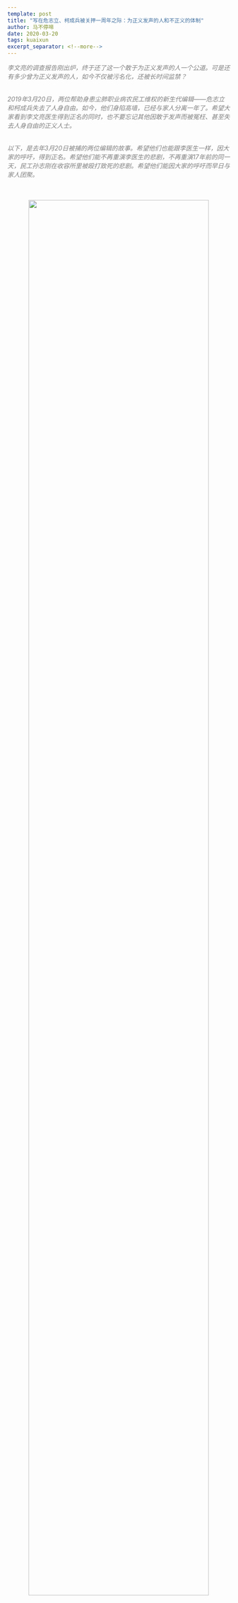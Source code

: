 ```yaml
---
template: post
title: "写在危志立、柯成兵被关押一周年之际：为正义发声的人和不正义的体制"
author: 马不停啼
date: 2020-03-20
tags: kuaixun
excerpt_separator: <!--more-->
---
```


<div style="color:grey">
<em>李文亮的调查报告刚出炉，终于还了这一个敢于为正义发声的人一个公道。可是还有多少曾为正义发声的人，如今不仅被污名化，还被长时间监禁？</em><br><br>

<em>2019年3月20日，两位帮助身患尘肺职业病农民工维权的新生代编辑——危志立和柯成兵失去了人身自由。如今，他们身陷高墙，已经与家人分离一年了。希望大家看到李文亮医生得到正名的同时，也不要忘记其他因敢于发声而被冤枉、甚至失去人身自由的正义人士。</em><br><br>

<em>以下，是去年3月20日被捕的两位编辑的故事。希望他们也能跟李医生一样，因大家的呼吁，得到正名。希望他们能不再重演李医生的悲剧，不再重演17年前的同一天，民工孙志刚在收容所里被殴打致死的悲剧。希望他们能因大家的呼吁而早日与家人团聚。</em>
</div><br><br>

<div style="text-align:center"><img src="/images/sanren.jpg" width="90%"></div>

今天是2020年3月20日，距离2019年3月20日，刚好一整个年头。

今天，距离我的两位挚友——新生代编辑危志立、柯成兵失去人身自由已经整整一年了。而距离新生代编辑杨郑君失去人身自由已经一年两个多月了。然而，此时此刻，他们却音讯全无，不知道有没有被审判，罪名是什么，还要被关多久？

2019年1月8日，杨郑君因帮助湖南尘肺病工友维权被深圳坪山公安以涉嫌“寻衅滋事”罪名拘留，2月6日，转指定居所监视居住。3月20日，在杨郑君失去人生自由后，继续帮助尘肺病工友的危志立、柯成兵也被坪山公安分局以涉嫌同样的罪名刑事拘留。4月19日转指定居所监视居住。

<div style="text-align:center"><img src="/images/erkan.jpg" width="90%"><br><em>三人曾经被关在深圳市第二看守所，但自被转指定居所监视居住，他们在哪里连他们家人都无法确定</em></div><br>

杨郑君自失去人身自由，就被剥夺了律师会见的法定权利，从被拘留至今，超过一年的时间里，家人聘请的律师多次申请会见都一律遭到拒绝。因此，对于杨郑君的情况，家属始终都不知情，现在更不知他在哪里，过的怎么样。

危志立和柯成兵则在4月19日被指定居所监视居住之后、被剥夺了律师会见的权利。更为荒诞的是，随着对当事人指定居所监视居住的执行，深圳坪山公安分别约见了两人的家属，谈话内容基本都是解除律师和劝当事人认罪。

不得不提的是，深圳公安为了劝柯成兵的家属解除律师，不远千里于4月22日晚乘高铁去武汉，于23日上午10点将柯父带到武汉某派出所，谈话一直进行到下午三点多。期间公安民警反复要求柯父抄写一份由公安事先拟定好的解除律师和劝柯成兵认罪的纸张。后来公安甚至将电话打到柯父所在的村委会，让村委搬出柯某一重要亲戚劝说柯父解除律师。前后谈话时间长达五个小时，公安终于达成了他们的目标，柯父抄写了一份解除律师的声明。

<div style="text-align:center"><img src="/images/tzs1.jpg" width="90%"><br><em>柯成兵的父亲3月30日要求警方提供儿子的刑拘通知书,他最终收到了通知书，但不到一个月之后就被警察骚扰，要求他解除他为儿子聘请的律师</em></div><br>

在柯父被深圳公安谈话期间，柯成兵的女朋友马兰于当日中午致电柯父，在得知警察没有出示任何证件以及连一口水都没有给柯父喝时，要求谈话民警接听电话以请求民警保障柯父基本的休息、饮食权利，被民警无情拒绝。4月24日，柯女友马兰与柯律师到深圳坪山区检察院，分别就坪山公安分局强制要求家属解除律师和拒绝律师会见，请求检察院依法启动侦查期间检察监督。检察院最终受理了申请，后来却告知律师：检察院在与公安沟通后确定柯家属已经解除了其代理权，因此就不能安排会见，而对于公安不远千里强制要求家属解除律师的事之口不提。

然而，危志立的家属虽然受到问话、驱赶出户籍所在地、门口装摄像头等骚扰，并没有解除律师。拥有代理权的危律师申请会见危却也一直被拒绝。

后来，在7月，公安甚至直接回复危律师，危家委托律师后，危拒绝接受委托，并书面声明：“非经本人委托，不接受律师代理”。这一事让危家属觉得不安，危与同为行动者的妻子郑楚然（女权行动者大兔）早有约定，相互信任彼此，绝对信任对方请的律师。在危4月19日被指定居所监视居住之前，危也曾会见过这一名他后来“自愿”解除的律师，并一直愿意跟律师分享自己的情况，并未表示对妻子的律师人选不满。

7月31日，重新委托律师后的柯父陪同柯律师一起去到深圳坪山公安分局。二人于上午到达，接待民警以指定监视居住期间不适用48小时之内会见为由推诿，后在律师耐心解释法律后民警说要请示领导。

请示领导的结果是下午民警给了二人一张声称由柯写的解除律师的声明，其中写着：“本人从即日起解除与某某律师的委托代理关系，撤销对某某的授权，非经本人委托，不接受律师代理”，时间落款2019年7月31日。而后，公安民警支开律师后再次要求柯父解除律师,柯父没有同意。

一中午的时间，当事人就写了一份解除律师的声明。声明中再次出现的“非经本人委托，不接受律师代理”的字样让人后背发凉。8月1日，律师陪同柯父去了坪山区检察院，再次分别向坪山区检察院提交《侦察活动监督申请书》。

<div style="text-align:center"><img src="/images/jianchayuan1.png" width="90%"></div>
<div style="text-align:center"><img src="/images/jianchayuan2.png" width="90%"></div>
<div style="text-align:center"><img src="/images/jianchayuan3.jpg" width="90%"></div>
<div style="text-align:center"><img src="/images/jianchayuan4.jpg" width="90%"></div>

检察院对于柯律师被拒绝会见当事人有书面回复，回复说公安民警再次询问柯成兵，柯成兵表示拒绝会见并且写了解除律师的声明，检察院派人当面核实，柯成兵表示“声明”中的解除律师、拒绝会见系其真实想法。后来得知检察院在回复危律师时采用了相同的说法。

而对于柯父的申请，检察院选择了忽视不理，如同第一次对柯女朋友的申请一样置之不理，至今都没有回复。

在失去人生自由还被剥夺律师会见权利的日子了，他们二人究竟遭遇了什么样的遭遇，我们不得而知。我们知道的是，在深圳公安民警的努力下，柯父解除了一次律师，后来柯成兵、危志立，包括此前的杨郑君都纷纷自愿解除了律师。而且都格式化地表示“非经本人委托同意，不接受律师代理”……

在他们失去人身自由的日子里，他们被剥夺了拥有律师的权利，他们的家属被剥夺了知情权和委托律师权以及时不时面临威胁和恐吓。而他们的律师，也多次被剥夺了律师会见权，更别说查阅卷宗、了解案件等法定权利。

深圳坪山公安的这种违法操作是对刑事诉法控审分离原则、控辩平等对抗原则的严重亵渎，严重侵犯了当事人和家属的法定权利以及律师的执业权。

漫长的等待和煎熬一直持续到8月5日。就在杨郑君指定居所监视居住的最后期限8月5日，检察院批准逮捕了三人。随后，家属通过支付宝给当事人存钱得知三人被关押回深圳第二看守所，而且被拒绝律师会见的三人还被化名关押……

后来，在三人家属的不断追问下，坪山公安分别通知三人家属，当事人已经自己各自委托了两名律师。至于失去人生自由的三人怎么委托律师，律师费如何支付等核心的律师委托事宜，则一概不论。基于以上种种，我猜想这律师分明就是公安为了阻挠家属委托的律师而堂而皇之的借口。（为当事人指派的律师以下简称官派律师，指派律师的具体时间大概都是8月。）

如果该官派律师是法律援助律师，则当事人家属的律师委托权会排斥法律援助律师。因此，这种指派律师的做法没有法律依据，如果不是法律援助律师，而深陷牢狱的三人显然没有能力和机会去为自己聘请律师，显然，这又逻辑不通，于事实不相符合。

更令人费解的是，危志立和柯成兵的官派律师，从未与家人联系，从未告知家属当事人的具体情况，比如案件现在到了哪一步，当事人有没有被起诉，法院有没有受理，案号是什么等，哪怕只是二人在看守所的生活条件等与案件无关的事情。

后来，在家属不停追问下，坪山公安又先后告知三人家属，案子将于12月开庭审理，明确告知家属会秘密开庭，不许家属参与庭审。深圳坪山公安明确告知危家属，因案子涉及国家秘密，家属不能参加庭审，还在家属问开庭详情的时候，问家属是不是要去闹事。

与此同时，因追问案号，危的家属被断电，遭遇警方谈话、去工作单位制造不良影响。三人的家属以及亲友不同程度都受到了公安威胁和恐吓。公安甚至在危妻家门口安装了巨型人脸识别摄像头，同时，禁止危妻在户籍地广州居住生活。

而远在西北某小山村居住的柯成兵女朋友马兰也被当地派出所谈话。而且谈话时间发生在了举国上下全力防治新型冠状肺炎、各地设卡封村封路之时的2020年2月。马兰因帮助柯父办理委托律师等事宜，被公安多次在柯父以及其他亲属跟前威胁抓捕。公安多次告知柯父：马兰也不是什么好人，反党反社会，公安在调查马兰，会抓马兰，以此来阻挠柯父关心儿子案件的决心。受柯成兵案件与严重抑郁症影响，马兰辞去了工作回了农村老家，已经大半年没有关注案件进程了。

当地派出所民警没有出示任何证件，没有说明任何缘由，上门开口就让马兰交代毕业后几年在做什么，接触了什么人，有没有网上发东西。在马兰提出公安民警出示证件后，认为马兰申明权利以及索要证件、询问找自己的原因是不配合民警工作、态度不端正的民警把马兰带至派出所，依然没有出示证件。东拉西扯之后，派出所民警谈及新生代三人，最后还要求马兰表态……马兰这才得知原来深圳公安在家属跟前声称在调查自己、要抓自己之后，这次终于有行动性威胁了。马兰向当地派出所民警详细“交代”了新生代三人案件的缘由以及深圳坪山公安在案件进程中的公然违法操作。当地派出所民警对案件没有任何说法，却最后还要求马兰表态，即不要声援，不要搞事之类。被马兰质问后民警表示以后还会找马兰……

尔后，马兰听到一些不知晓事情真相又不懂法律、社会工作等的亲戚和乡邻对自己的无端猜测和污名化，有人甚至说马兰所从事的社会工作可能跟法轮功一个性质，也有人说马兰在参与着什么团体之类，反党反社会，而引起这些猜测和脏水的源头，又一次来自了执法者……

各种的脏水与猜测纷至沓来，给被严重抑郁症困扰的马兰又增添了很多负担。

起初听到、看到这些消息时，我的内心无比愤怒，我无法理解深圳坪山公安和检察院的做法。如果新生代三人帮助尘肺病工人真的有罪，那就按照法律程序来审理，让法院在当事人家属委托律师的参与下公开审理案件。让律师参与，让家属知情，依法公开审理，那最后法院判决三人有罪以及执行与罪行相符合的刑罚，那也说的通，当事人、家属以及关心案件进程的人也会理解并且尊重法律的权威。

可从始至终，执法者就违法操作。秘密抓捕、不告知家属、拒绝律师会见、剥夺家属知情权、逼迫家属和当事人写解除律师的声明、非法官派律师、威胁恐吓家人、甚至秘密开庭……

三人失去人生自由已经一年了，而此时此刻我们依然无法知道三人的情况，不知道他们的案子走到了哪一步？到底被秘密审判了没有？他们还要被关多久？

我知道，写下这些不会让深圳坪山当权者检视自己的非法操作。相反可能会再次给家属以及一些关注者带来很大的风险。然而，我依然选择了写下来。我写下这些，只是为了记录历史，记录下这真实而又荒诞的历史一页——依法治国与执法者公然违法并存，小人物卑微而又倔强的一页。

<div style="color:grey">
<em>在依法治国的宏大历史背景之下，我们小老百姓依然没有办法阻止有些权力者知法违法，但我们有义务把真相说出来，记录历史、见证历史、把知识的武器留给后来者。我们记录历史的真实，见证历史的荒诞，以及记忆宏大叙事之下，那些心存良知、迎风奔跑的小人物，和TA们渺小而又倔强的命运。</em><br><br>
<em>以此，献给我的挚友和他们深爱的、深爱他们的，以及后来者。</em>
</div>
